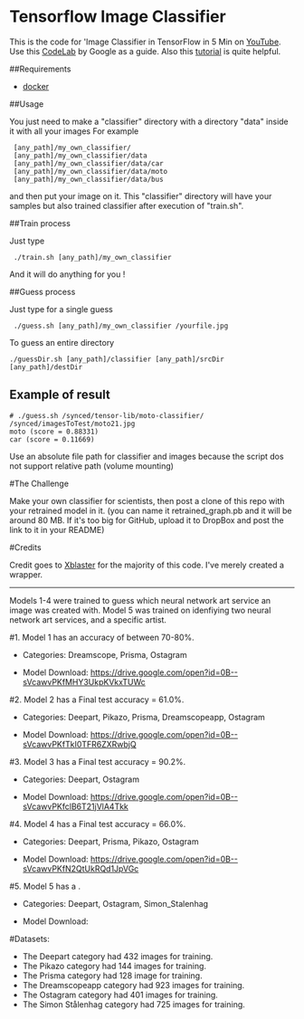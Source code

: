 # Tensorflow Image Classifier

This is the code for 'Image Classifier in TensorFlow in 5 Min on [YouTube](https://youtu.be/QfNvhPx5Px8). Use this [CodeLab](https://codelabs.developers.google.com/codelabs/tensorflow-for-poets/?utm_campaign=chrome_series_machinelearning_063016&utm_source=gdev&utm_medium=yt-desc#0) by Google as a guide. Also this [tutorial](https://www.tensorflow.org/versions/r0.9/how_tos/image_retraining/index.html) is quite helpful.

##Requirements

* [docker](https://www.docker.com/products/docker-toolbox)

##Usage 

You just need to make a "classifier" directory with a directory "data" inside it with all your images
For example
```
 [any_path]/my_own_classifier/
 [any_path]/my_own_classifier/data
 [any_path]/my_own_classifier/data/car
 [any_path]/my_own_classifier/data/moto
 [any_path]/my_own_classifier/data/bus
```
 and then put your image on it. 
 This "classifier" directory will have your samples but also trained classifier after execution of "train.sh". 

##Train process
 
Just type
```
 ./train.sh [any_path]/my_own_classifier
``` 
And it will do anything for you !

##Guess process

Just type for a single guess
```
 ./guess.sh [any_path]/my_own_classifier /yourfile.jpg
```

To guess an entire directory
```
./guessDir.sh [any_path]/classifier [any_path]/srcDir [any_path]/destDir
```

## Example of result
```
# ./guess.sh /synced/tensor-lib/moto-classifier/ /synced/imagesToTest/moto21.jpg
moto (score = 0.88331)
car (score = 0.11669)
```

Use an absolute file path for classifier and images because the script dos not support relative path (volume mounting)

#The Challenge

Make your own classifier for scientists, then post a clone of this repo with your retrained model in it. (you can name it retrained_graph.pb and it will be around 80 MB. If it's too big for GitHub, upload it to DropBox and post the link to it in your README)

#Credits

Credit goes to [Xblaster](https://github.com/xblaster) for the majority of this code. I've merely created a wrapper. 

---

Models 1-4 were trained to guess which neural network art service an image was created with. Model 5 was trained on idenfiying two neural network art services, and a specific artist.


#1. Model 1 has an accuracy of between 70-80%. 

- Categories: Dreamscope, Prisma, Ostagram

- Model Download: https://drive.google.com/open?id=0B--sVcawvPKfMHY3UkpKVkxTUWc

#2. Model 2 has a Final test accuracy = 61.0%. 

- Categories: Deepart, Pikazo, Prisma, Dreamscopeapp, Ostagram

- Model Download: https://drive.google.com/open?id=0B--sVcawvPKfTkI0TFR6ZXRwbjQ

#3. Model 3 has a Final test accuracy = 90.2%. 

- Categories: Deepart, Ostagram

- Model Download: https://drive.google.com/open?id=0B--sVcawvPKfclB6T21jVlA4Tkk

#4. Model 4 has a Final test accuracy = 66.0%. 

- Categories: Deepart, Prisma, Pikazo, Ostagram
 
- Model Download: https://drive.google.com/open?id=0B--sVcawvPKfN2QtUkRQd1JpVGc

#5. Model 5 has a . 

- Categories: Deepart, Ostagram, Simon_Stalenhag 

- Model Download:


#Datasets:

- The Deepart category had 432 images for training.
- The Pikazo category had 144 images for training.
- The Prisma category had 128 image for training.
- The Dreamscopeapp category had 923 images for training.
- The Ostagram category had 401 images for training.
- The Simon Stålenhag category had 725 images for training.
